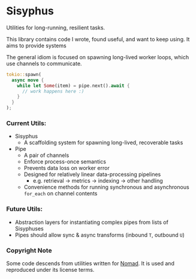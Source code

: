 # Sisyphus

Utilities for long-running, resilient tasks.

This library contains code I wrote, found useful, and want to keep using. It aims to provide systems

The general idiom is focused on spawning long-lived worker loops, which use channels to communicate.

```rust
tokio::spawn(
  async move {
    while let Some(item) = pipe.next().await {
      // work happens here :)
    }
  }
);
```

### Current Utils:

- Sisyphus
  - A scaffolding system for spawning long-lived, recoverable tasks
- Pipe
  - A pair of channels
  - Enforce process-once semantics
  - Prevents data loss on worker error
  - Designed for relatively linear data-processing pipelines
    - e.g. retrieval -> metrics -> indexing -> other handling
  - Convenience methods for running synchronous and asynchronous `for_each` on channel contents

### Future Utils:

- Abstraction layers for instantiating complex pipes from lists of Sisyphuses
- Pipes should allow sync & async transforms (inbound `T`, outbound `U`)

### Copyright Note

Some code descends from utilities written for [Nomad](https://github.com/nomad-xyz/rust/tree/prestwich/monitor/agent-utils). It is used and reproduced under its license terms.
